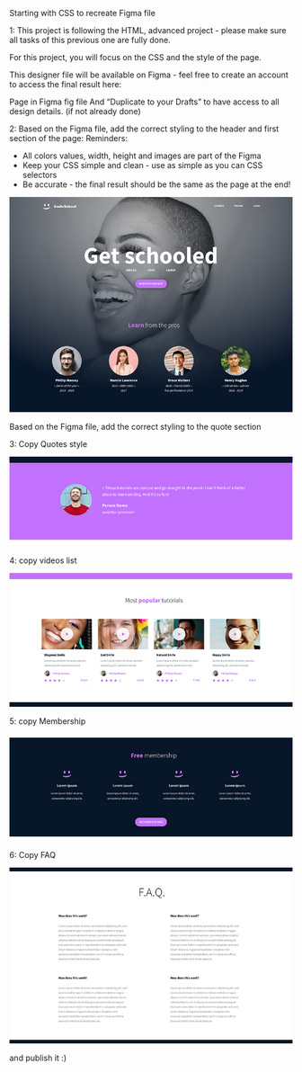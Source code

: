 Starting with CSS to recreate Figma file

1: This project is following the HTML, advanced project - please make sure all tasks of this previous one are fully done.

For this project, you will focus on the CSS and the style of the page.

This designer file will be available on Figma - feel free to create an account to access the final result here:

Page in Figma
fig file
And “Duplicate to your Drafts” to have access to all design details. (if not already done)

2: Based on the Figma file, add the correct styling to the header and first section of the page:
Reminders:

- All colors values, width, height and images are part of the Figma
- Keep your CSS simple and clean - use as simple as you can CSS selectors
- Be accurate - the final result should be the same as the page at the end!

![Fond](Fond-visage.jpeg)

Based on the Figma file, add the correct styling to the quote section

3: Copy Quotes style

![violet](Fond-violet.jpeg)

4: copy videos list

![video](videos.jpeg)

5: copy Membership

![membership](membership.jpeg)

6: Copy FAQ

![FAQ](FAQ.jpeg)

and publish it :)
